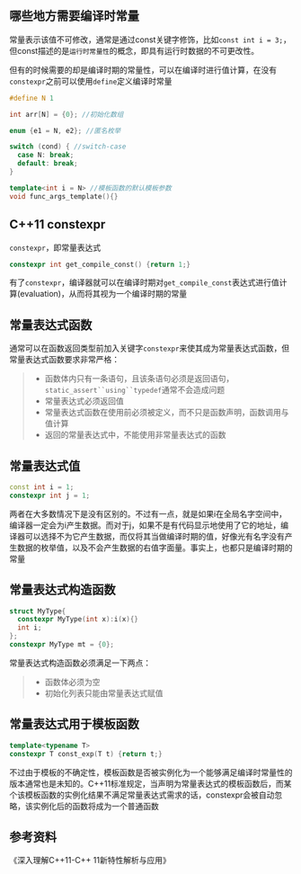 ## 哪些地方需要编译时常量
常量表示该值不可修改，通常是通过const关键字修饰，比如`const int i = 3;`，但const描述的是`运行时常量性`的概念，即具有运行时数据的不可更改性。

但有的时候需要的却是编译时期的常量性，可以在编译时进行值计算，在没有`constexpr`之前可以使用`define`定义编译时常量

```c++
#define N 1

int arr[N] = {0}; //初始化数组

enum {e1 = N, e2}; //匿名枚举

switch (cond) { //switch-case
  case N: break;
  default: break;
}

template<int i = N> //模板函数的默认模板参数
void func_args_template(){}
```

## C++11 constexpr
`constexpr`，即常量表达式

```c++
constexpr int get_compile_const() {return 1;}
```

有了`constexpr`，编译器就可以在编译时期对`get_compile_const`表达式进行值计算(evaluation)，从而将其视为一个编译时期的常量

## 常量表达式函数
通常可以在函数返回类型前加入关键字`constexpr`来使其成为常量表达式函数，但常量表达式函数要求非常严格：
>* 函数体内只有一条语句，且该条语句必须是返回语句，`static_assert``using``typedef`通常不会造成问题
>* 常量表达式必须返回值
>* 常量表达式函数在使用前必须被定义，而不只是函数声明，函数调用与值计算
>* 返回的常量表达式中，不能使用非常量表达式的函数

## 常量表达式值
```c++
const int i = 1;
constexpr int j = 1;
```
两者在大多数情况下是没有区别的。不过有一点，就是如果i在全局名字空间中，编译器一定会为i产生数据。而对于j，如果不是有代码显示地使用了它的地址，编译器可以选择不为它产生数据，而仅将其当做编译时期的值，好像光有名字没有产生数据的枚举值，以及不会产生数据的右值字面量。事实上，也都只是编译时期的常量

## 常量表达式构造函数
```c++
struct MyType{
  constexpr MyType(int x):i(x){}
  int i;
};
constexpr MyType mt = {0};
```
常量表达式构造函数必须满足一下两点：
>* 函数体必须为空
>* 初始化列表只能由常量表达式赋值

## 常量表达式用于模板函数
```c++
template<typename T>
constexpr T const_exp(T t) {return t;}
```
不过由于模板的不确定性，模板函数是否被实例化为一个能够满足编译时常量性的版本通常也是未知的。C++11标准规定，当声明为常量表达式的模板函数后，而某个该模板函数的实例化结果不满足常量表达式需求的话，constexpr会被自动忽略，该实例化后的函数将成为一个普通函数

## 参考资料
《深入理解C++11-C++ 11新特性解析与应用》
